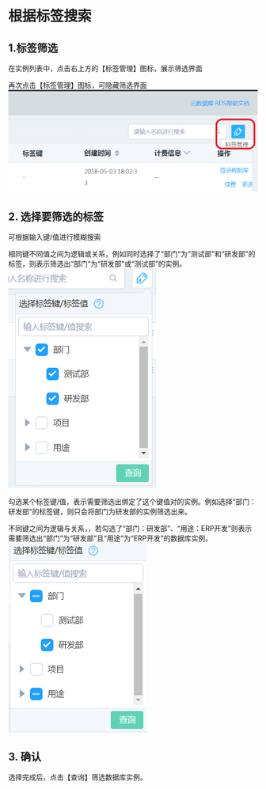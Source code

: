 # 根据标签搜索

## 1.标签筛选 
在实例列表中，点击右上方的【标签管理】图标，展示筛选界面

再次点击【标签管理】图标，可隐藏筛选界面
![搜索标签1](../../../../../image/RDS/Search-Tag-1.png)

## 2. 选择要筛选的标签
可根据输入键/值进行模糊搜索

相同键不同值之间为逻辑或关系，例如同时选择了“部门“为“测试部”和“研发部”的标签，则表示筛选出“部门“为“研发部”或“测试部”的实例。
![搜索标签2](../../../../../image/RDS/Search-Tag-2.png)

勾选某个标签键/值，表示需要筛选出绑定了这个键值对的实例。例如选择“部门：研发部”的标签键，则只会将部门为研发部的实例筛选出来。

不同键之间为逻辑与关系，，若勾选了“部门：研发部”、“用途：ERP开发”则表示需要筛选出“部门”为“研发部”且“用途”为“ERP开发”的数据库实例。
![搜索标签3](../../../../../image/RDS/Search-Tag-3.png)

## 3. 确认
选择完成后，点击【查询】筛选数据库实例。
